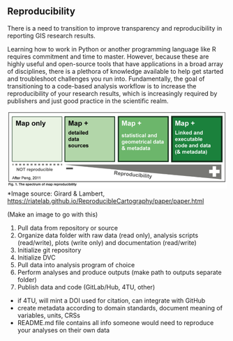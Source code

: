 ## Reproducibility

There is a need to transition to improve transparency and reproducibility in reporting GIS research results. 

Learning how to work in Python or another programming language like R requires commitment and time to master. However, because these are highly useful and open-source tools that have applications in a broad array of disciplines, there is a plethora of knowledge available to help get started and troubleshoot challenges you run into. Fundamentally, the goal of transitioning to a code-based analysis workflow is to increase the reproducibility of your research results, which is increasingly required by publishers and just good practice in the scientific realm.


![Screen_Shot_2021-01-05_at_13.52.47](uploads/349419131821f6d9d14b0de619572447/Screen_Shot_2021-01-05_at_13.52.47.png)
*Image source: Girard & Lambert, https://riatelab.github.io/ReproducibleCartography/paper/paper.html

(Make an image to go with this)

1. Pull data from repository or source 
2. Organize data folder with raw data (read only), analysis scripts (read/write), plots (write only) and documentation (read/write)
3. Initialize git repository
4. Initialize DVC
5. Pull data into analysis program of choice
6. Perform analyses and produce outputs (make path to outputs separate folder)
7. Publish data and code (GitLab/Hub, 4TU, other)
- if 4TU, will mint a DOI used for citation, can integrate with GitHub
- create metadata according to domain standards, document meaning of variables, units, CRSs
- README.md file contains all info someone would need to reproduce your analyses on their own data


